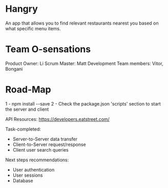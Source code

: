 # Hangry
An app that allows you to find relevant restaurants nearest you based on what specific menu items. 

# Team O-sensations
  Product Owner: Li
  Scrum Master: Matt
  Development Team members: Vitor, Bongani

# Road-Map
1 - npm install --save
2 - Check the package.json 'scripts' section to start the server and client


API Resources:
https://developers.eatstreet.com/

Task-completed:
- Server-to-Server data transfer
- Client-to-Server request/response
- Client user search queries


Next steps recommendations:
- User authentication
- User sessions
- Database



